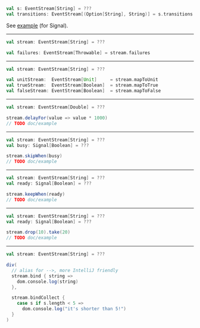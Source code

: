 ```scala
val s: EventStream[String] = ???
val transitions: EventStream[(Option[String], String)] = s.transitions
```

See [example](/core/example-signal-transitions) (for Signal).

---

```scala
val stream: EventStream[String] = ???

val failures: EventStream[Throwable] = stream.failures
```

---

```scala
val stream: EventStream[String] = ???

val unitStream:  EventStream[Unit]     = stream.mapToUnit
val trueStream:  EventStream[Boolean]  = stream.mapToTrue
val falseStream: EventStream[Boolean]  = stream.mapToFalse
```

---

```scala
val stream: EventStream[Double] = ???

stream.delayFor(value => value * 1000)
// TODO doc/example
```

---

```scala
val stream: EventStream[String] = ???
val busy: Signal[Boolean] = ???

stream.skipWhen(busy)
// TODO doc/example
```

---

```scala
val stream: EventStream[String] = ???
val ready: Signal[Boolean] = ???

stream.keepWhen(ready)
// TODO doc/example
```

---

```scala
val stream: EventStream[String] = ???
val ready: Signal[Boolean] = ???

stream.drop(10).take(20)
// TODO doc/example
```

---

```scala
val stream: EventStream[String] = ???

div(
  // alias for -->, more IntelliJ friendly
  stream.bind { string => 
    dom.console.log(string)  
  },

  stream.bindCollect {
    case s if s.length < 5 =>
      dom.console.log("it's shorter than 5!")
  }  
)
```
